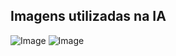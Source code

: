 ## Imagens utilizadas na IA
![Image](https://github.com/user-attachments/assets/5c0d9ec3-474e-4098-a67d-67843b61aeb1)
![Image](https://github.com/user-attachments/assets/ae4dad6e-3002-471b-9a83-c6d6af357008)
